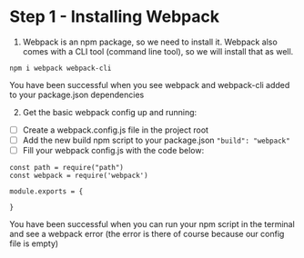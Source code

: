 # Step 1 - Installing Webpack

1. Webpack is an npm package, so we need to install it. Webpack also comes with a CLI tool (command line tool), so we will install that as well.
```
npm i webpack webpack-cli
```

You have been successful when you see webpack and webpack-cli added to your package.json dependencies

2. Get the basic webpack config up and running:
-[ ] Create a webpack.config.js file in the project root
-[ ] Add the new build npm script to your package.json ``` "build": "webpack" ```
-[ ] Fill your webpack config.js with the code below:

```
const path = require("path") 
const webpack = require('webpack')

module.exports = {

}
```

You have been successful when you can run your npm script in the terminal and see a webpack error (the error is there of course because our config file is empty)
